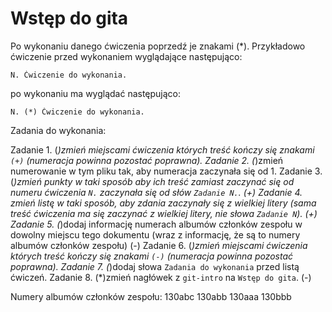 # Wstęp do gita

Po wykonaniu danego ćwiczenia poprzedź je znakami (*).
Przykładowo ćwiczenie przed wykonaniem wyglądające następująco:
```
N. Ćwiczenie do wykonania.
```
po wykonaniu ma wyglądać następująco:
```
N. (*) Ćwiczenie do wykonania.
```


Zadania do wykonania:

Zadanie 1. (*)zmień miejscami ćwiczenia których treść kończy się znakami `(+)` (numeracja powinna pozostać poprawna).
Zadanie 2. (*)zmień numerowanie w tym pliku tak, aby numeracja zaczynała się od 1.
Zadanie 3. (*)zmień punkty w taki sposób aby ich treść zamiast zaczynać się od numeru ćwiczenia `N.` zaczynała się od słów `Zadanie N.`. (+)
Zadanie 4. zmień listę w taki sposób, aby zdania zaczynały się z wielkiej litery (sama treść ćwiczenia ma się zaczynać z wielkiej litery, nie słowa `Zadanie N`). (+)
Zadanie 5. (*)dodaj informację numerach albumów członków zespołu w dowolny miejscu tego dokumentu (wraz z informację, że są to numery albumów członków zespołu) (-)
Zadanie 6. (*)zmień miejscami ćwiczenia których treść kończy się znakami `(-)` (numeracja powinna pozostać poprawna).
Zadanie 7. (*)dodaj słowa `Zadania do wykonania` przed listą ćwiczeń.
Zadanie 8. (*)zmień nagłówek z `git-intro` na `Wstęp do gita`. (-)


Numery albumów członków zespołu:
130abc
130abb
130aaa
130bbb